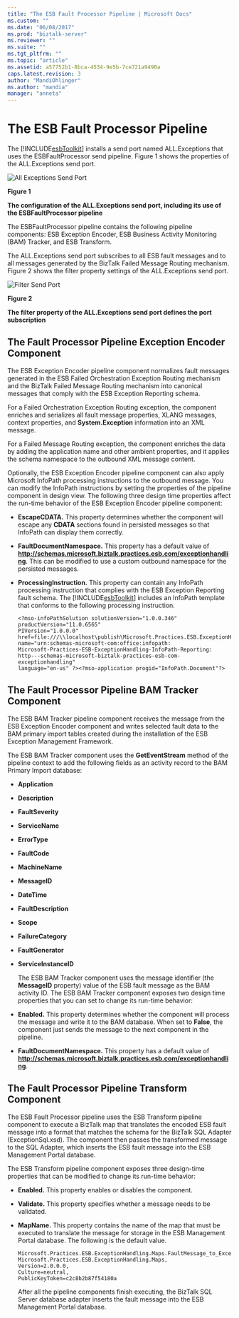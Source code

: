 ```yaml
---
title: "The ESB Fault Processor Pipeline | Microsoft Docs"
ms.custom: ""
ms.date: "06/08/2017"
ms.prod: "biztalk-server"
ms.reviewer: ""
ms.suite: ""
ms.tgt_pltfrm: ""
ms.topic: "article"
ms.assetid: a57752b1-8bca-4534-9e5b-7ce721a9490a
caps.latest.revision: 3
author: "MandiOhlinger"
ms.author: "mandia"
manager: "anneta"
---
```

# The ESB Fault Processor Pipeline
The [!INCLUDE[esbToolkit](../includes/esbtoolkit-md.md)] installs a send port named ALL.Exceptions that uses the ESBFaultProcessor send pipeline. Figure 1 shows the properties of the ALL.Exceptions send port.  
  
 ![All Exceptions Send Port](../esb-toolkit/media/ch4-allexceptionssendport.gif "Ch4-AllExceptionsSendPort")  
  
 **Figure 1**  
  
 **The configuration of the ALL.Exceptions send port, including its use of the ESBFaultProcessor pipeline**  
  
 The ESBFaultProcessor pipeline contains the following pipeline components: ESB Exception Encoder, ESB Business Activity Monitoring (BAM) Tracker, and ESB Transform.  
  
 The ALL.Exceptions send port subscribes to all ESB fault messages and to all messages generated by the BizTalk Failed Message Routing mechanism. Figure 2 shows the filter property settings of the ALL.Exceptions send port.  
  
 ![Filter Send Port](../esb-toolkit/media/ch4-filtersendport.gif "Ch4-FilterSendPort")  
  
 **Figure 2**  
  
 **The filter property of the ALL.Exceptions send port defines the port subscription**  
  
## The Fault Processor Pipeline Exception Encoder Component  
 The ESB Exception Encoder pipeline component normalizes fault messages generated in the ESB Failed Orchestration Exception Routing mechanism and the BizTalk Failed Message Routing mechanism into canonical messages that comply with the ESB Exception Reporting schema.  
  
 For a Failed Orchestration Exception Routing exception, the component enriches and serializes all fault message properties, XLANG messages, context properties, and **System.Exception** information into an XML message.  
  
 For a Failed Message Routing exception, the component enriches the data by adding the application name and other ambient properties, and it applies the schema namespace to the outbound XML message content.  
  
 Optionally, the ESB Exception Encoder pipeline component can also apply Microsoft InfoPath processing instructions to the outbound message. You can modify the InfoPath instructions by setting the properties of the pipeline component in design view. The following three design time properties affect the run-time behavior of the ESB Exception Encoder pipeline component:  
  
- **EscapeCDATA.** This property determines whether the component will escape any **CDATA** sections found in persisted messages so that InfoPath can display them correctly.  
  
- **FaultDocumentNamespace.** This property has a default value of **http://schemas.microsoft.biztalk.practices.esb.com/exceptionhandling**. This can be modified to use a custom outbound namespace for the persisted messages.  
  
- **ProcessingInstruction.** This property can contain any InfoPath processing instruction that complies with the ESB Exception Reporting fault schema. The [!INCLUDE[esbToolkit](../includes/esbtoolkit-md.md)] includes an InfoPath template that conforms to the following processing instruction.  
  
  ```  
  <?mso-infoPathSolution solutionVersion="1.0.0.346" productVersion="11.0.6565"  
  PIVersion="1.0.0.0"   
  href=file:///\\localhost\publish\Microsoft.Practices.ESB.ExceptionHandling.InfoPath.Reporting.xsn  
  name="urn:schemas-microsoft-com:office:infopath:  
  Microsoft-Practices-ESB-ExceptionHandling-InfoPath-Reporting:  
  http---schemas-microsoft-biztalk-practices-esb-com-exceptionhandling"  
  language="en-us" ?><?mso-application progid="InfoPath.Document"?>  
  ```  
  
## The Fault Processor Pipeline BAM Tracker Component  
 The ESB BAM Tracker pipeline component receives the message from the ESB Exception Encoder component and writes selected fault data to the BAM primary import tables created during the installation of the ESB Exception Management Framework.  
  
 The ESB BAM Tracker component uses the **GetEventStream** method of the pipeline context to add the following fields as an activity record to the BAM Primary Import database:  
  
- **Application**  
  
- **Description**  
  
- **FaultSeverity**  
  
- **ServiceName**  
  
- **ErrorType**  
  
- **FaultCode**  
  
- **MachineName**  
  
- **MessageID**  
  
- **DateTime**  
  
- **FaultDescription**  
  
- **Scope**  
  
- **FailureCategory**  
  
- **FaultGenerator**  
  
- **ServiceInstanceID**  
  
  The ESB BAM Tracker component uses the message identifier (the **MessageID** property) value of the ESB fault message as the BAM activity ID. The ESB BAM Tracker component exposes two design time properties that you can set to change its run-time behavior:  
  
- **Enabled.** This property determines whether the component will process the message and write it to the BAM database. When set to **False**, the component just sends the message to the next component in the pipeline.  
  
- **FaultDocumentNamespace.** This property has a default value of **http://schemas.microsoft.biztalk.practices.esb.com/exceptionhandling**.  
  
## The Fault Processor Pipeline Transform Component  
 The ESB Fault Processor pipeline uses the ESB Transform pipeline component to execute a BizTalk map that translates the encoded ESB fault message into a format that matches the schema for the BizTalk SQL Adapter (ExceptionSql.xsd). The component then passes the transformed message to the SQL Adapter, which inserts the ESB fault message into the ESB Management Portal database.  
  
 The ESB Transform pipeline component exposes three design-time properties that can be modified to change its run-time behavior:  
  
- **Enabled.** This property enables or disables the component.  
  
- **Validate.** This property specifies whether a message needs to be validated.  
  
- **MapName.** This property contains the name of the map that must be executed to translate the message for storage in the ESB Management Portal database. The following is the default value.  
  
  ```  
  Microsoft.Practices.ESB.ExceptionHandling.Maps.FaultMessage_to_ExceptionSql,  
  Microsoft.Practices.ESB.ExceptionHandling.Maps,  
  Version=2.0.0.0,  
  Culture=neutral,  
  PublicKeyToken=c2c8b2b87f54180a  
  ```  
  
  After all the pipeline components finish executing, the BizTalk SQL Server database adapter inserts the fault message into the ESB Management Portal database.